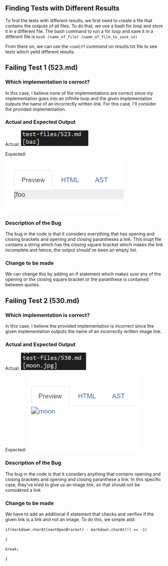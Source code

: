 ## Finding Tests with Different Results

To find the tests with different results, we first need to create a file that contains the outputs of all files. To do that, we use a bash for loop and store it in a different file.
The bash command to run a for loop and save it in a different file is ```bash (name_of_file) (name_of_file_to_save_in)```

From there on, we can use the ```vimdiff``` command on results.txt file to see tests which yeild different results.



## Failing Test 1 (523.md)

### Which implementation is correct?

In this case, I believe none of the implementations are correct since my implementation goes into an infinite loop and the given implementation outputs the name of an incorrectly written link. For this case, I'll consider the provided implementation.

### Actual and Expected Output

Actual:
![](R5P5.png)

Expected:

![](R5P1.png)

### Description of the Bug

The bug in the code is that it considers everything that has opening and closing brackets and opening and closing parantheses a link. This inupt file contains a string which has the closing square bracket which makes the link incomplete and hence, the output should've been an empty list.

### Change to be made

We can change this by adding an if statement which makes sure any of the opening or the closing square bracket or the paranthese is contained between quotes.


## Failing Test 2 (530.md)

### Which implementation is correct?

In this case, I believe the provided implementation is incorrect since the given implementation outputs the name of an incorrectly written image link.

### Actual and Expected Output

Actual:
![](R5P2.png)

Expected:
![](R5P3.png)

### Description of the Bug

The bug in the code is that it considers anything that contains opening and closing brackets and opening and closing paranthese a link. In this specific case, they've tried to give us an image link, so that should not be considered a link

### Change to be made

We have to add an additional if statement that checks and verifies if the given link is a link and not an image. To do this, we simple add:

 ```if(markdown.charAt(nextOpenBracket) - markdown.charAt(!) == -1)```

```{```

```break;``` 

```}```